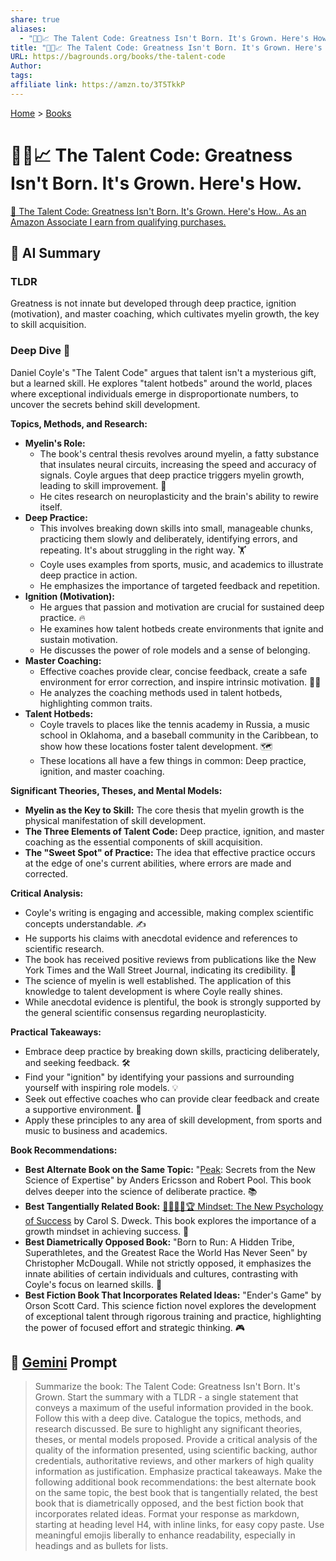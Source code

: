 ```yaml
---
share: true
aliases:
  - "👶🌱📈 The Talent Code: Greatness Isn't Born. It's Grown. Here's How."
title: "👶🌱📈 The Talent Code: Greatness Isn't Born. It's Grown. Here's How."
URL: https://bagrounds.org/books/the-talent-code
Author: 
tags: 
affiliate link: https://amzn.to/3T5TkkP
---
```

[Home](../index.md) > [Books](./index.md)  
# 👶🌱📈 The Talent Code: Greatness Isn't Born. It's Grown. Here's How.  
[🛒 The Talent Code: Greatness Isn't Born. It's Grown. Here's How.. As an Amazon Associate I earn from qualifying purchases.](https://amzn.to/3T5TkkP)  
  
## 🤖 AI Summary  
### TLDR  
Greatness is not innate but developed through deep practice, ignition (motivation), and master coaching, which cultivates myelin growth, the key to skill acquisition.  
  
### Deep Dive 🧠  
Daniel Coyle's "The Talent Code" argues that talent isn't a mysterious gift, but a learned skill. He explores "talent hotbeds" around the world, places where exceptional individuals emerge in disproportionate numbers, to uncover the secrets behind skill development.  
  
**Topics, Methods, and Research:**  
* **Myelin's Role:**  
    * The book's central thesis revolves around myelin, a fatty substance that insulates neural circuits, increasing the speed and accuracy of signals. Coyle argues that deep practice triggers myelin growth, leading to skill improvement. 🔬  
    * He cites research on neuroplasticity and the brain's ability to rewire itself.  
* **Deep Practice:**  
    * This involves breaking down skills into small, manageable chunks, practicing them slowly and deliberately, identifying errors, and repeating. It's about struggling in the right way. 🏋️  
    * Coyle uses examples from sports, music, and academics to illustrate deep practice in action.  
    * He emphasizes the importance of targeted feedback and repetition.  
* **Ignition (Motivation):**  
    * He argues that passion and motivation are crucial for sustained deep practice. 🔥  
    * He examines how talent hotbeds create environments that ignite and sustain motivation.  
    * He discusses the power of role models and a sense of belonging.  
* **Master Coaching:**  
    * Effective coaches provide clear, concise feedback, create a safe environment for error correction, and inspire intrinsic motivation. 🧑‍🏫  
    * He analyzes the coaching methods used in talent hotbeds, highlighting common traits.  
* **Talent Hotbeds:**  
    * Coyle travels to places like the tennis academy in Russia, a music school in Oklahoma, and a baseball community in the Caribbean, to show how these locations foster talent development. 🗺️  
    * These locations all have a few things in common: Deep practice, ignition, and master coaching.  
  
**Significant Theories, Theses, and Mental Models:**  
* **Myelin as the Key to Skill:** The core thesis that myelin growth is the physical manifestation of skill development.  
* **The Three Elements of Talent Code:** Deep practice, ignition, and master coaching as the essential components of skill acquisition.  
* **The "Sweet Spot" of Practice:** The idea that effective practice occurs at the edge of one's current abilities, where errors are made and corrected.  
  
**Critical Analysis:**  
* Coyle's writing is engaging and accessible, making complex scientific concepts understandable. ✍️  
* He supports his claims with anecdotal evidence and references to scientific research.  
* The book has received positive reviews from publications like the New York Times and the Wall Street Journal, indicating its credibility. 📰  
* The science of myelin is well established. The application of this knowledge to talent development is where Coyle really shines.  
* While anecdotal evidence is plentiful, the book is strongly supported by the general scientific consensus regarding neuroplasticity.  
  
**Practical Takeaways:**  
* Embrace deep practice by breaking down skills, practicing deliberately, and seeking feedback. 🛠️  
* Find your "ignition" by identifying your passions and surrounding yourself with inspiring role models. 💡  
* Seek out effective coaches who can provide clear feedback and create a supportive environment. 🤝  
* Apply these principles to any area of skill development, from sports and music to business and academics.  
  
**Book Recommendations:**  
* **Best Alternate Book on the Same Topic:** "[Peak](./peak.md): Secrets from the New Science of Expertise" by Anders Ericsson and Robert Pool. This book delves deeper into the science of deliberate practice. 📚  
* **Best Tangentially Related Book:** [🌱🧘🏼‍♀️🏆 Mindset: The New Psychology of Success](./mindset.md) by Carol S. Dweck. This book explores the importance of a growth mindset in achieving success. 🧠  
* **Best Diametrically Opposed Book:** "Born to Run: A Hidden Tribe, Superathletes, and the Greatest Race the World Has Never Seen" by Christopher McDougall. While not strictly opposed, it emphasizes the innate abilities of certain individuals and cultures, contrasting with Coyle's focus on learned skills. 🏃  
* **Best Fiction Book That Incorporates Related Ideas:** "Ender's Game" by Orson Scott Card. This science fiction novel explores the development of exceptional talent through rigorous training and practice, highlighting the power of focused effort and strategic thinking. 🎮  
  
## 💬 [Gemini](https://gemini.google.com) Prompt  
> Summarize the book: The Talent Code: Greatness Isn't Born. It's Grown. Start the summary with a TLDR - a single statement that conveys a maximum of the useful information provided in the book. Follow this with a deep dive. Catalogue the topics, methods, and research discussed. Be sure to highlight any significant theories, theses, or mental models proposed. Provide a critical analysis of the quality of the information presented, using scientific backing, author credentials, authoritative reviews, and other markers of high quality information as justification. Emphasize practical takeaways. Make the following additional book recommendations: the best alternate book on the same topic, the best book that is tangentially related, the best book that is diametrically opposed, and the best fiction book that incorporates related ideas. Format your response as markdown, starting at heading level H4, with inline links, for easy copy paste. Use meaningful emojis liberally to enhance readability, especially in headings and as bullets for lists.
